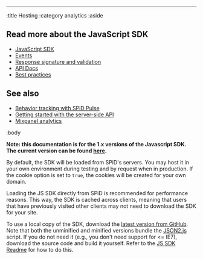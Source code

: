 --------------------------------------------------------------------------------
:title Hosting
:category analytics
:aside

## Read more about the JavaScript SDK

- [JavaScript SDK](/sdks/javascript-1.x/)
- [Events](/sdks/js-1.x/events/)
- [Response signature and validation](/sdks/js-1.x/response-signature-and-validation/)
- [API Docs](/sdks/js-1.x/api-docs/)
- [Best practices](/sdks/js-1.x/best-practices/)

## See also

- [Behavior tracking with SPiD Pulse](/sdks/js-1.x/behavior-tracking-with-spid-pulse/)
- [Getting started with the server-side API](/getting-started/)
- [Mixpanel analytics](/mixpanel/analytics/)

:body

**Note: this documentation is for the 1.x versions of the Javascript SDK. The current version can be found
[here](/sdks/javascript/).**

By default, the SDK will be loaded from SPiD's servers. You may host it in your
own environment during testing and by request when in production. If the cookie
option is set to `true`, the cookies will be created for your own domain.

Loading the JS SDK directly from SPiD is recommended for performance reasons.
This way, the SDK is cached across clients, meaning that users that have
previously visited other clients may not need to download the SDK for your site.

To use a local copy of the SDK, download the
[latest version from GitHub](https://github.com/schibsted/sdk-js/).
Note that both the unminified and minified versions bundle the
[JSON2.js](https://github.com/douglascrockford/JSON-js) script. If you do not
need it (e.g., you don't need support for <= IE7), download the source code and
build it yourself. Refer to the
[JS SDK Readme](https://github.com/schibsted/sdk-js) for how to do this.
